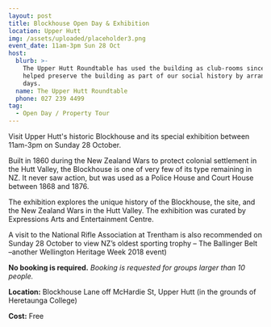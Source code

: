 ```yaml
---
layout: post
title: Blockhouse Open Day & Exhibition
location: Upper Hutt
img: /assets/uploaded/placeholder3.png
event_date: 11am-3pm Sun 28 Oct
host:
  blurb: >-
    The Upper Hutt Roundtable has used the building as club-rooms since 1977 and
    helped preserve the building as part of our social history by arranging open
    days. 
  name: The Upper Hutt Roundtable
  phone: 027 239 4499
tag:
  - Open Day / Property Tour
---
```

Visit Upper Hutt's historic Blockhouse and its special exhibition between 11am-3pm on Sunday 28 October. 

Built in 1860 during the New Zealand Wars to protect colonial settlement in the Hutt Valley, the Blockhouse is one of very few of its type remaining in NZ. It never saw action, but was used as a Police House and Court House between 1868 and 1876. 

The exhibition explores the unique history of the Blockhouse, the site, and the New Zealand Wars in the Hutt Valley. The exhibition was curated by Expressions Arts and Entertainment Centre.

A visit to the National Rifle Association at Trentham is also recommended on Sunday 28 October to view NZ’s oldest sporting trophy – The Ballinger Belt –another Wellington Heritage Week 2018 event)

**No booking is required.** _Booking is requested for groups larger than 10 people._ 

**Location:** Blockhouse Lane off McHardie St, Upper Hutt (in the grounds of Heretaunga College)

**Cost:** Free
